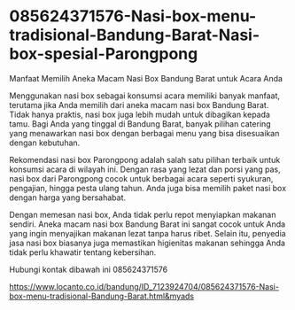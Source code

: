 # 085624371576-Nasi-box-menu-tradisional-Bandung-Barat-Nasi-box-spesial-Parongpong
Manfaat Memilih Aneka Macam Nasi Box Bandung Barat untuk Acara Anda

Menggunakan nasi box sebagai konsumsi acara memiliki banyak manfaat, terutama jika Anda memilih dari aneka macam nasi box Bandung Barat. Tidak hanya praktis, nasi box juga lebih mudah untuk dibagikan kepada tamu. Bagi Anda yang tinggal di Bandung Barat, banyak pilihan catering yang menawarkan nasi box dengan berbagai menu yang bisa disesuaikan dengan kebutuhan.

Rekomendasi nasi box Parongpong adalah salah satu pilihan terbaik untuk konsumsi acara di wilayah ini. Dengan rasa yang lezat dan porsi yang pas, nasi box dari Parongpong cocok untuk berbagai acara seperti syukuran, pengajian, hingga pesta ulang tahun. Anda juga bisa memilih paket nasi box dengan harga yang bersahabat.

Dengan memesan nasi box, Anda tidak perlu repot menyiapkan makanan sendiri. Aneka macam nasi box Bandung Barat ini sangat cocok untuk Anda yang ingin menyajikan makanan lezat tanpa harus ribet. Selain itu, penyedia jasa nasi box biasanya juga memastikan higienitas makanan sehingga Anda tidak perlu khawatir tentang kebersihan.

Hubungi kontak dibawah ini
085624371576

https://www.locanto.co.id/bandung/ID_7123924704/085624371576-Nasi-box-menu-tradisional-Bandung-Barat.html&myads
